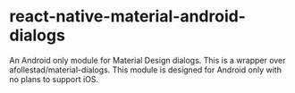 # react-native-material-android-dialogs
An Android only module for Material Design dialogs. This is a wrapper over afollestad/material-dialogs. This module is designed for Android only with no plans to support iOS.

